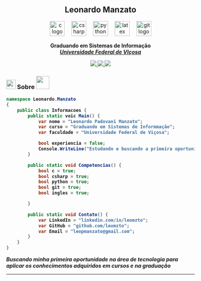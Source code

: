 <h2 align="center"> Leonardo Manzato</h2>
<div align="center">
  <img src="https://cdn.jsdelivr.net/gh/devicons/devicon/icons/c/c-original.svg" height="40" alt="c logo"  />
  <img width="10" />
  <img src="https://cdn.jsdelivr.net/gh/devicons/devicon/icons/csharp/csharp-original.svg" height="40" alt="csharp logo"  />
  <img width="10" />
  <img src="https://cdn.jsdelivr.net/gh/devicons/devicon/icons/python/python-original.svg" height="40" alt="python logo"  />
  <img width="10" />
  <img src="https://cdn.jsdelivr.net/gh/devicons/devicon/icons/latex/latex-original.svg" height="40" alt="latex logo"  />
  <img width="10" />
  <img src="https://cdn.jsdelivr.net/gh/devicons/devicon/icons/git/git-original.svg" height="40" alt="git logo"  />
</div>

<p align="center"><b>Graduando em Sistemas de Informação<br><em><a href="https://www.ufv.br">Universidade Federal de VIçosa</a>
</em></p>

<div align="center">
  <a href="https://www.linkedin.com/in/leomzto/">
    <img src="https://img.shields.io/badge/-leomzto-blue?style=flat-square&logo=linkedin" />
  </a>
  <a href="https://github.com/leomzto">
    <img src="https://img.shields.io/badge/-leomzto-000000?style=flat-square&logo=github&logoColor=white" />
  </a>
  <a href="https://instagram.com/leomzto">
    <img src="https://img.shields.io/badge/-leomzto-FF0000?style=flat-square&logo=instagram&logoColor=white" />
  </a>
</div>


### <img src="https://media3.giphy.com/media/v1.Y2lkPTc5MGI3NjExeDF2djBvYzRqdHNmNng4bGM1d2trdHBlM2sxbWVpZWJxOTZ5b3JvOCZlcD12MV9pbnRlcm5hbF9naWZfYnlfaWQmY3Q9dHM/kAm4u0lhDCmXnugz6p/giphy.gif" width="25"> Sobre <img src="https://media4.giphy.com/media/v1.Y2lkPTc5MGI3NjExcmdzZmh4NWZucm5pcGpodjZzcml3N3gzdzlidXN5a3Z4eW5keDB4OCZlcD12MV9pbnRlcm5hbF9naWZfYnlfaWQmY3Q9cw/3o84TSvGGfaIor8VzO/giphy.gif" width="35">

```csharp
namespace Leonardo.Manzato
{
    public class Informacoes {
        public static voic Main() {
            var nome = "Leonardo Padovani Manzato";
            var curso = "Graduando em Sistemas de Informmação";
            var faculdade = "Universidade Federal de Viçosa";

            bool experiencia = false;
            Console.WriteLine("Estudando e buscando a primeira oportunidade");
        }

        public static void Competencias() {
            bool c = true;
            bool csharp = true;
            bool python = true;
            bool git = true;
            bool ingles = true;

        }

        public static void Contato() {
            var LinkedIn = "linkedin.com/in/leomzto";
            var GitHub = "github.com/leomzto";
            var Email = "leopmanzato@gmail.com";
        }
    }
}
```
<em><b>Buscando minha primeira oportunidade na área de tecnologia para aplicar os conhecimentos adquiridos em cursos e na graduação</b></em>

---
